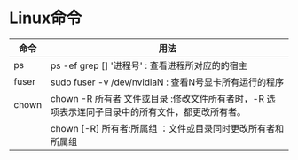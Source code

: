 Linux命令
========
命令|用法|
----|----
ps|ps -ef grep [] '进程号'  :   查看进程所对应的的宿主
fuser|sudo fuser -v /dev/nvidiaN  :  查看N号显卡所有运行的程序
chown|chown -R 所有者 文件或目录 :修改文件所有者时，-R 选项表示连同子目录中的所有文件，都更改所有者。
     |chown [-R] 所有者:所属组 ：文件或目录同时更改所有者和所属组
